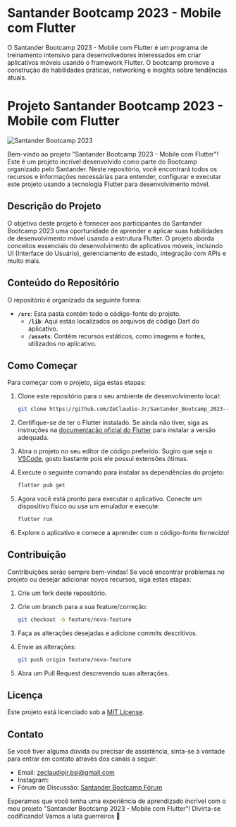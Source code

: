 # Santander Bootcamp 2023 - Mobile com Flutter
O Santander Bootcamp 2023 - Mobile com Flutter é um programa de treinamento intensivo para desenvolvedores interessados em criar aplicativos móveis usando o framework Flutter. O bootcamp promove a construção de habilidades práticas, networking e insights sobre tendências atuais. 


# Projeto Santander Bootcamp 2023 - Mobile com Flutter

![Santander Bootcamp 2023](https://hermes.dio.me/tracks/235f721b-49df-4a30-a711-7b947ea63410.png)

Bem-vindo ao projeto "Santander Bootcamp 2023 - Mobile com Flutter"! Este é um projeto incrível desenvolvido como parte do Bootcamp organizado pelo Santander. Neste repositório, você encontrará todos os recursos e informações necessárias para entender, configurar e executar este projeto usando a tecnologia Flutter para desenvolvimento móvel.

## Descrição do Projeto

O objetivo deste projeto é fornecer aos participantes do Santander Bootcamp 2023 uma oportunidade de aprender e aplicar suas habilidades de desenvolvimento móvel usando a estrutura Flutter. O projeto aborda conceitos essenciais do desenvolvimento de aplicativos móveis, incluindo UI (Interface do Usuário), gerenciamento de estado, integração com APIs e muito mais.

## Conteúdo do Repositório

O repositório é organizado da seguinte forma:

- **`/src`**: Esta pasta contém todo o código-fonte do projeto.
  - **`/lib`**: Aqui estão localizados os arquivos de código Dart do aplicativo.
  - **`/assets`**: Contém recursos estáticos, como imagens e fontes, utilizados no aplicativo.

## Como Começar

Para começar com o projeto, siga estas etapas:

1. Clone este repositório para o seu ambiente de desenvolvimento local:

   ```bash
   git clone https://github.com/ZeClaudio-Jr/Santander_Bootcamp_2023--Mobile_com_Flutter.git
   ```

2. Certifique-se de ter o Flutter instalado. Se ainda não tiver, siga as instruções na [documentação oficial do Flutter](https://flutter.dev/docs/get-started/install) para instalar a versão adequada.

3. Abra o projeto no seu editor de código preferido. Sugiro que seja o [VSCode](https://code.visualstudio.com/), gosto bastante pois ele possui extensões ótimas.

4. Execute o seguinte comando para instalar as dependências do projeto:

   ```bash
   flutter pub get
   ```

5. Agora você está pronto para executar o aplicativo. Conecte um dispositivo físico ou use um emulador e execute:

   ```bash
   flutter run
   ```

6. Explore o aplicativo e comece a aprender com o código-fonte fornecido!

## Contribuição

Contribuições serão sempre bem-vindas! Se você encontrar problemas no projeto ou desejar adicionar novos recursos, siga estas etapas:

1. Crie um fork deste repositório.

2. Crie um branch para a sua feature/correção:

   ```bash
   git checkout -b feature/nova-feature
   ```

3. Faça as alterações desejadas e adicione commits descritivos.

4. Envie as alterações:

   ```bash
   git push origin feature/nova-feature
   ```

5. Abra um Pull Request descrevendo suas alterações.

## Licença

Este projeto está licenciado sob a [MIT License](LICENSE).

## Contato

Se você tiver alguma dúvida ou precisar de assistência, sinta-se à vontade para entrar em contato através dos canais a seguir:

- Email: zeclaudiojr.bsi@gmail.com
- Instagram: 
- Fórum de Discussão: [Santander Bootcamp Fórum](https://forum.santanderbootcamp.com)

Esperamos que você tenha uma experiência de aprendizado incrível com o meu projeto "Santander Bootcamp 2023 - Mobile com Flutter"! Divirta-se codificando! Vamos a luta guerreiros 🚀
